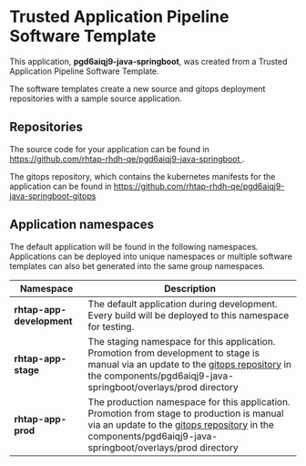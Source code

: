 # Trusted Application Pipeline Software Template

This application, **pgd6aiqj9-java-springboot**, was created from a Trusted Application Pipeline Software Template.

The software templates create a new source and gitops deployment repositories with a sample source application. 

## Repositories

The source code for your application can be found in [https://github.com/rhtap-rhdh-qe/pgd6aiqj9-java-springboot ](https://github.com/rhtap-rhdh-qe/pgd6aiqj9-java-springboot ).
 
The gitops repository, which contains the kubernetes manifests for the application can be found in 
[https://github.com/rhtap-rhdh-qe/pgd6aiqj9-java-springboot-gitops ](https://github.com/rhtap-rhdh-qe/pgd6aiqj9-java-springboot-gitops ) 

## Application namespaces 

The default application will be found in the following namespaces. Applications can be deployed into unique namespaces or multiple software templates can also bet generated into the same group namespaces.  

|  Namespace   |  Description   |  
| -------- | -------- |   
| **rhtap-app-development** | The default application during development. Every build will be deployed to this namespace for testing. | 
| **rhtap-app-stage** | The staging namespace for this application. Promotion from development to stage is manual via an update to the [gitops repository](https://github.com/rhtap-rhdh-qe/pgd6aiqj9-java-springboot-gitops ) in the components/pgd6aiqj9-java-springboot/overlays/prod directory |  
| **rhtap-app-prod** | The production namespace for this application. Promotion from stage to production is manual via an update to the [gitops repository](https://github.com/rhtap-rhdh-qe/pgd6aiqj9-java-springboot-gitops ) in the components/pgd6aiqj9-java-springboot/overlays/prod directory | 